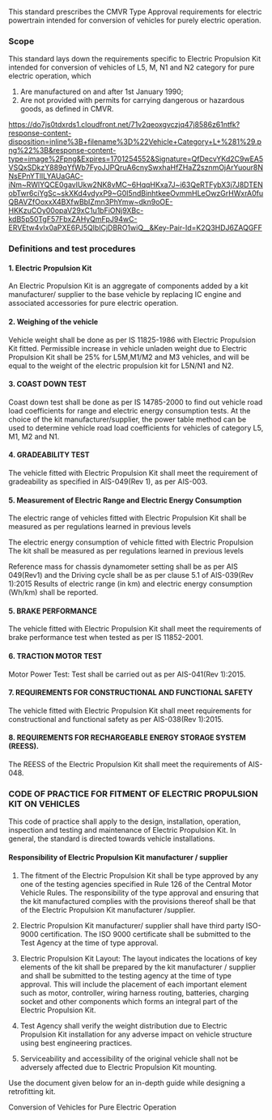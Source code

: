 This standard prescribes the CMVR Type Approval requirements for
electric powertrain intended for conversion of vehicles for purely electric operation.

### Scope

This standard lays down the requirements specific to Electric Propulsion
Kit intended for conversion of vehicles of L5, M, N1 and N2 category for
pure electric operation, which

1.  Are manufactured on and after 1st January 1990;
2.  Are not provided with permits for carrying dangerous or hazardous
goods, as defined in CMVR.

https://do7js0tdxrds1.cloudfront.net/71v2qeoxgvczjq47j8586z61ntfk?response-content-disposition=inline%3B+filename%3D%22Vehicle+Category+L+%281%29.png%22%3B&response-content-type=image%2Fpng&Expires=1701254552&Signature=QfDecvYKd2C9wEA5VSQxSDkzY889qYfWb7FyoJJPQruA6cnySwxhaHfZHaZ2sznmOjArYuour8NNsEPnYTllLYAUaGAC-iNm~RWlYQCE0gavIUkw2NK8vMC~6HqqHKxa7J~i63QeRTFybX3j7J8DTENobTwr6ciYgSc~skXKd4vdyxP9~G0I5ndBinhtkeeOvmmHLeOwzGrHWxrA0fuQBAVZfOoxxX4BXfwBbIZmn3PhYmw~dkn9oOE-HKKzuCOy00opaV29xC1u1bFiONj9XBc-kdB5p50TgF57FbxZAHyQmFpJ94wC-ERVEtw4vIx0aPXE6PJ5QlbICjDBRO1wiQ__&Key-Pair-Id=K2Q3HDJ6ZAQGFF

### Definitions and test procedures

#### 1. Electric Propulsion Kit

An Electric Propulsion Kit is an aggregate of components added by a kit manufacturer/ supplier to the
base vehicle by replacing IC engine and associated accessories for pure
electric operation.

#### 2. Weighing of the vehicle

Vehicle weight shall be done as per IS 11825-1986 with Electric
Propulsion Kit fitted. Permissible increase in vehicle unladen weight due to
Electric Propulsion Kit shall be 25% for L5M,M1/M2 and M3 vehicles, and will be equal to the weight of the electric propulsion kit for L5N/N1 and N2.

#### 3. COAST DOWN TEST

Coast down test shall be done as per IS 14785-2000 to find out vehicle road
load coefficients for range and electric energy consumption tests.
At the choice of the kit manufacturer/supplier, the power table method can be
used to determine vehicle road load coefficients for vehicles of category L5,
M1, M2 and N1.


#### 4. GRADEABILITY TEST

The vehicle fitted with Electric Propulsion Kit shall meet the requirement of
gradeability as specified in AIS-049(Rev 1), as per AIS-003.

#### 5. Measurement of Electric Range and Electric Energy Consumption

The electric range of vehicles fitted with Electric Propulsion Kit shall be
measured as per regulations learned in previous levels

The electric energy consumption of vehicle fitted with Electric Propulsion
The kit shall be measured as per regulations learned in previous levels

Reference mass for chassis dynamometer setting shall be as per AIS 049(Rev1) and the Driving cycle shall be as per clause 5.1 of AIS-039(Rev 1):2015
Results of electric range (in km) and electric energy consumption (Wh/km)
shall be reported.

#### 5. BRAKE PERFORMANCE

The vehicle fitted with Electric Propulsion Kit shall meet the requirements of
brake performance test when tested as per IS 11852-2001.

#### 6. TRACTION MOTOR TEST

Motor Power Test: Test shall be carried out as per AIS-041(Rev 1):2015.

#### 7. REQUIREMENTS FOR CONSTRUCTIONAL AND FUNCTIONAL SAFETY

The vehicle fitted with Electric Propulsion Kit shall meet requirements for
constructional and functional safety as per AIS-038(Rev 1):2015.

#### 8. REQUIREMENTS FOR RECHARGEABLE ENERGY STORAGE SYSTEM (REESS).

 The REESS of the Electric Propulsion Kit shall meet the requirements of
AIS-048.

### CODE OF PRACTICE FOR FITMENT OF ELECTRIC PROPULSION KIT ON VEHICLES

This code of practice shall apply to the design, installation, operation,
inspection and testing and maintenance of Electric Propulsion Kit. In
general, the standard is directed towards vehicle installations.

#### Responsibility of Electric Propulsion Kit manufacturer / supplier

1. The fitment of the Electric Propulsion Kit shall be type approved by any
one of the testing agencies specified in Rule 126 of the Central Motor
Vehicle Rules. The responsibility of the type approval and ensuring that
the kit manufactured complies with the provisions thereof shall be that
of the Electric Propulsion Kit manufacturer /supplier.

2. Electric Propulsion Kit manufacturer/ supplier shall have third party
ISO-9000 certification. The ISO 9000 certificate shall be submitted to
the Test Agency at the time of type approval.


3. Electric Propulsion Kit Layout: The layout indicates the locations of
key elements of the kit shall be prepared by the kit manufacturer /
supplier and shall be submitted to the testing agency at the time of type
approval. This will include the placement of each important element
such as motor, controller, wiring harness routing, batteries, charging
socket and other components which forms an integral part of the
Electric Propulsion Kit.

4. Test Agency shall verify the weight distribution due to Electric
Propulsion Kit installation for any adverse impact on vehicle structure
using best engineering practices.

5. Serviceability and accessibility of the original vehicle shall not be
adversely affected due to Electric Propulsion Kit mounting.

Use the document given below for an in-depth guide while designing a retrofitting kit.

Conversion of Vehicles for Pure Electric Operation